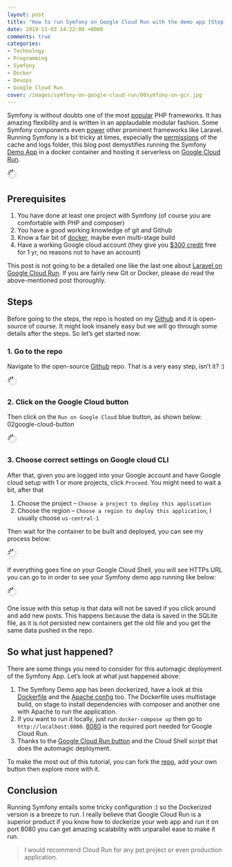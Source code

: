 ```yaml
---
layout: post
title: "How to run Symfony on Google Cloud Run with the demo app [Step-by-Step Guide]"
date: 2019-11-03 14:22:00 +0000
comments: true
categories:
- Technology
- Programming
- Symfony
- Docker
- Devops
- Google Cloud Run
cover: /images/symfony-on-google-cloud-run/00symfony-on-gcr.jpg
---
```

Symfony is without doubts one of the most [popular](https://raygun.com/blog/top-php-frameworks/) PHP frameworks. It has amazing flexibility and is written in an applaudable modular fashion. Some Symfony components even [power](https://symfony.com/projects/laravel) other prominent frameworks like Laravel. Running Symfony is a bit tricky at times, especially the [permissions](https://symfony.com/doc/current/setup/file_permissions.html) of the cache and logs folder, this blog post demystifies running the Symfony [Demo App](https://github.com/symfony/demo) in a docker container and hosting it serverless on [Google Cloud Run](https://cloud.google.com/run/).

<img class="center" src="/images/generic/loading.gif" data-echo="/images/symfony-on-google-cloud-run/00symfony-on-gcr.jpg" title="Get Symfony running on Google Cloud Run with the demo app" alt="Get Symfony running on Google Cloud Run with the demo app">

<!-- more -->

## Prerequisites

1. You have done at least one project with Symfony (of course you are comfortable with PHP and composer)
1. You have a good working knowledge of git and Github
1. Know a fair bit of [docker](https://geshan.com.np/blog/categories/docker/), maybe even multi-stage build
1. Have a working Google cloud account (they give you [$300 credit](https://cloud.google.com/free/) free for 1 yr, no reasons not to have an account)

This post is not going to be a detailed one like the last one about [Laravel on Google Cloud Run](https://geshan.com.np/blog/2019/10/get-laravel-6-running-on-google-cloud-run-step-by-step-with-ci/). If you are fairly new Git or Docker, please do read the above-mentioned post thoroughly.

## Steps

Before going to the steps, the repo is hosted on my [Github](https://github.com/geshan/symfony-demo-google-cloud-run) and it is open-source of course. It might look insanely easy but we will go through some details after the steps. So let’s get started now:

### 1. Go to the repo

Navigate to the open-source [Github](https://github.com/geshan/symfony-demo-google-cloud-run) repo. That is a very easy step, isn’t it? :)

<img class="center" src="/images/generic/loading.gif" data-echo="/images/symfony-on-google-cloud-run/01github-repo.jpg" title="Github repo with Symfony demo app dockerized and ready for Google Cloud Run" alt="Github repo with Symfony demo app dockerized and ready for Google Cloud Run">

### 2. Click on the Google Cloud button

Then click on the `Run on Google Cloud` blue button, as shown below: 02google-cloud-button

<img class="center" src="/images/generic/loading.gif" data-echo="/images/symfony-on-google-cloud-run/02google-cloud-button.jpg" title="Just click the Google Cloud button and see it roll" alt="Just click the Google Cloud button and see it roll">

### 3. Choose correct settings on Google cloud CLI

After that, given you are logged into your Google account and have Google cloud setup with 1 or more projects, click `Proceed`. You might need to wait a bit, after that

1. Choose the project – `Choose a project to deploy this application`
1. Choose the region – `Choose a region to deploy this application`, I usually choose `us-central-1`

Then wait for the container to be built and deployed, you can see my process below:

<img class="center" src="/images/generic/loading.gif" data-echo="/images/symfony-on-google-cloud-run/03deploy-symfony.jpg" title="Steps to deploy Symfony on Google Cloud Run" alt="Steps to deploy Symfony on Google Cloud Run">

If everything goes fine on your Google Cloud Shell, you will see HTTPs URL you can go to in order to see your Symfony demo app running like below:

<img class="center" src="/images/generic/loading.gif" data-echo="/images/symfony-on-google-cloud-run/04symfony-running.jpg" title="Symfony running on Google Cloud Run" alt="Symfony running on Google Cloud Run">

One issue with this setup is that data will not be saved if you click around and add new posts. This happens because the data is saved in the SQLite file, as it is not persisted new containers get the old file and you get the same data pushed in the repo.

## So what just happened?

There are some things you need to consider for this automagic deployment of the Symfony App. Let’s look at what just happened above:

1. The Symfony Demo app has been dockerized, have a look at this [Dockerfile](https://github.com/geshan/symfony-demo-google-cloud-run/blob/master/Dockerfile) and the [Apache config](https://github.com/geshan/symfony-demo-google-cloud-run/blob/master/docker/000-default.conf) too. The Dockerfile uses multistage build, on stage to install dependencies with composer and another one with Apache to run the application.
1. If you want to run it locally, just run `docker-compose up` then go to `http://localhost:8080`. [8080](https://cloud.google.com/run/docs/reference/container-contract) is the required port needed for Google Cloud Run.
1. Thanks to the [Google Cloud Run button](https://cloud.google.com/blog/products/serverless/introducing-cloud-run-button-click-to-deploy-your-git-repos-to-google-cloud) and the Cloud Shell script that does the automagic deployment.

To make the most out of this tutorial, you can fork the [repo](https://github.com/geshan/symfony-demo-google-cloud-run), add your own button then explore more with it.

## Conclusion

Running Symfony entails some tricky configuration :) so the Dockerized version is a breeze to run. I really believe that Google Cloud Run is a superior product if you know how to dockerize your web app and run it on port 8080 you can get amazing scalability with unparallel ease to make it run.

> I would recommend Cloud Run for any pet project or even production application.
